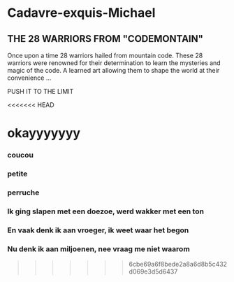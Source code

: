 # Cadavre-exquis-Michael
## THE 28 WARRIORS FROM "CODEMONTAIN"

Once upon a time 28 warriors hailed from mountain code.
These 28 warriors were renowned for their determination to learn the mysteries and magic of the code.
A learned art allowing them to shape the world at their convenience ...

PUSH IT TO THE LIMIT

<<<<<<< HEAD

okayyyyyyy
=======
### coucou
### petite 
### perruche

### Ik ging slapen met een doezoe, werd wakker met een ton
### En vaak denk ik aan vroeger, ik weet waar het begon
### Nu denk ik aan miljoenen, nee vraag me niet waarom
>>>>>>> 6cbe69a6f8bede2a8a6d8b5c432d069e3d5d6437
